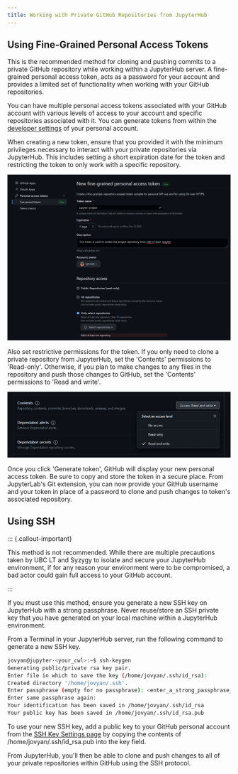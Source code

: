 ```yaml
---
title: Working with Private GitHub Repositories from JupyterHub
---
```


## Using Fine-Grained Personal Access Tokens

This is the recommended method for cloning and pushing commits to a private
GitHub repository while working within a JupyterHub server. A fine-grained
personal access token, acts as a password for your account and provides a
limited set of functionality when working with your GitHub repositories.

You can have multiple personal access tokens associated with your GitHub account
with various levels of access to your account and specific repositories
associated with it. You can generate tokens from within the
[developer settings](https://github.com/settings/tokens?type=beta) of your
personal account.

When creating a new token, ensure that you provided it with the minimum
privileges necessary to interact with your private repositories via JupyterHub.
This includes setting a short expiration date for the token and restricting the
token to only work with a specific repository.

![GitHub fine-grained personal access token - name, expiration, description, and repository access](/assets/images/github-personal-token-1.PNG)

Also set restrictive permissions for the token. If you only need to clone a
private repository from JupyterHub, set the 'Contents' permissions to
'Read-only'. Otherwise, if you plan to make changes to any files in the
repository and push those changes to GitHub, set the 'Contents' permissions to
'Read and write'.

![GitHub fine-grained personal access token - permissions](/assets/images/github-personal-token-2.PNG)

Once you click 'Generate token', GitHub will display your new personal access
token. Be sure to copy and store the token in a secure place. From JupyterLab's
Git extension, you can now provide your GitHub username and your token in place
of a password to clone and push changes to token's associated repository.

## Using SSH

::: {.callout-important}

This method is not recommended. While there are multiple precautions taken by
UBC LT and Syzygy to isolate and secure your JupyterHub environment, if for any
reason your environment were to be compromised, a bad actor could gain full
access to your GitHub account.

:::

If you must use this method, ensure you generate a new SSH key on JupyterHub
with a strong passphrase. Never reuse/store an SSH private key that you have
generated on your local machine within a JupyterHub environment.

From a Terminal in your JupyterHub server, run the following command to generate
a new SSH key.

```bash
jovyan@jupyter-<your_cwl>:~$ ssh-keygen
Generating public/private rsa key pair.
Enter file in which to save the key (/home/jovyan/.ssh/id_rsa):
Created directory '/home/jovyan/.ssh'.
Enter passphrase (empty for no passphrase): <enter_a_strong_passphrase_here>
Enter same passphrase again:
Your identification has been saved in /home/jovyan/.ssh/id_rsa
Your public key has been saved in /home/jovyan/.ssh/id_rsa.pub
```

To use your new SSH key, add a public key to your GitHub personal account from
the [SSH Key Settings page](https://github.com/settings/ssh/new) by copying the
contents of /home/jovyan/.ssh/id_rsa.pub into the key field.

From JupyterHub, you'll then be able to clone and push changes to all of your
private repositories within GitHub using the SSH protocol.
